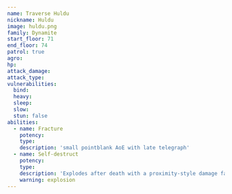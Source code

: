 ```yaml
---
name: Traverse Huldu
nickname: Huldu
image: huldu.png
family: Dynamite
start_floor: 71
end_floor: 74
patrol: true
agro: 
hp: 
attack_damage: 
attack_type: 
vulnerabilities:
  bind: 
  heavy: 
  sleep: 
  slow: 
  stun: false
abilities:
  - name: Fracture
    potency: 
    type: 
    description: 'small pointblank AoE with late telegraph'
  - name: Self-destruct
    potency: 
    type: 
    description: 'Explodes after death with a proximity-style damage falloff - dramatically more deadly as you get closer'
    warning: explosion
---
```

